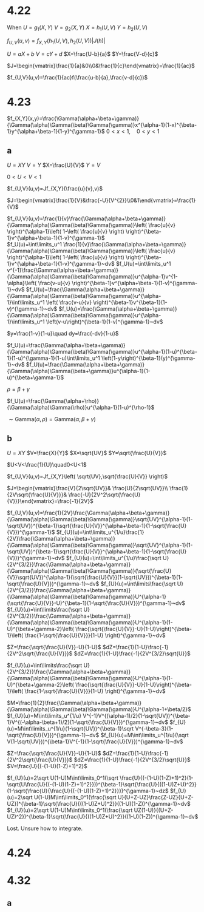 # 4.22

When
$U=g_1(X,Y)$
$V=g_2(X,Y)$
$X=h_1(U,V)$
$Y=h_2(U,V)$

$f_{U,V}(u,v)=f_{X,Y}(h_1(U,V),h_2(U,V))|J(h)|$

$U=aX+b$
$V=cY+d$
$X=\frac{U-b}{a}$
$Y=\frac{V-d}{c}$

$J=\begin{vmatrix}\frac{1}{a}&0\\0&\frac{1}{c}\end{vmatrix}=\frac{1}{ac}$

$f_{U,V}(u,v)=\frac{1}{ac}f(\frac{u-b}{a},\frac{v-d}{c})$

# 4.23

$f_{X,Y}(x,y)=\frac{\Gamma(\alpha+\beta+\gamma)}{\Gamma(\alpha)\Gamma(\beta)\Gamma(\gamma)}x^{\alpha-1}(1-x)^{\beta-1}y^{\alpha+\beta-1}(1-y)^{\gamma-1}$
$0<x<1,\quad0<y<1$

## a

$U=XY$
$V=Y$
$X=\frac{U}{V}$
$Y=V$

$0<U<V<1$

$f_{U,V}(u,v)=Jf_{X,Y}(\frac{u}{v},v)$

$J=\begin{vmatrix}\frac{1}{V}&\frac{-U}{V^{2}}\\0&1\end{vmatrix}=\frac{1}{V}$

$f_{U,V}(u,v)=\frac{1}{v}\frac{\Gamma(\alpha+\beta+\gamma)}{\Gamma(\alpha)\Gamma(\beta)\Gamma(\gamma)}\left( \frac{u}{v} \right)^{\alpha-1}\left( 1-\left( \frac{u}{v} \right) \right)^{\beta-1}v^{\alpha+\beta-1}(1-v)^{\gamma-1}$
\
$f_U(u)=\int\limits_u^1 \frac{1}{v}\frac{\Gamma(\alpha+\beta+\gamma)}{\Gamma(\alpha)\Gamma(\beta)\Gamma(\gamma)}\left( \frac{u}{v} \right)^{\alpha-1}\left( 1-\left( \frac{u}{v} \right) \right)^{\beta-1}v^{\alpha+\beta-1}(1-v)^{\gamma-1}~dv$
$f_U(u)=\int\limits_u^1 v^{-1}\frac{\Gamma(\alpha+\beta+\gamma)}{\Gamma(\alpha)\Gamma(\beta)\Gamma(\gamma)}u^{\alpha-1}v^{1-\alpha}\left( \frac{v-u}{v} \right)^{\beta-1}v^{\alpha+\beta-1}(1-v)^{\gamma-1}~dv$
$f_U(u)=\frac{\Gamma(\alpha+\beta+\gamma)}{\Gamma(\alpha)\Gamma(\beta)\Gamma(\gamma)}u^{\alpha-1}\int\limits_u^1 \left( \frac{v-u}{v} \right)^{\beta-1}v^{\beta-1}(1-v)^{\gamma-1}~dv$
$f_U(u)=\frac{\Gamma(\alpha+\beta+\gamma)}{\Gamma(\alpha)\Gamma(\beta)\Gamma(\gamma)}u^{\alpha-1}\int\limits_u^1 \left(v-u\right)^{\beta-1}(1-v)^{\gamma-1}~dv$

$y=\frac{1-v}{1-u}\quad dy=\frac{-dv}{1-u}$

$f_U(u)=\frac{\Gamma(\alpha+\beta+\gamma)}{\Gamma(\alpha)\Gamma(\beta)\Gamma(\gamma)}u^{\alpha-1}(1-u)^{\beta-1}(1-u)^{\gamma-1}(1-u)\int\limits_u^1 \left(1-y\right)^{\beta-1}(y)^{\gamma-1}~dv$
$f_U(u)=\frac{\Gamma(\alpha+\beta+\gamma)}{\Gamma(\alpha)\Gamma(\beta+\gamma)}u^{\alpha-1}(1-u)^{\beta+\gamma-1}$

$\rho=\beta+\gamma$

$f_U(u)=\frac{\Gamma(\alpha+\rho)}{\Gamma(\alpha)\Gamma(\rho)}u^{\alpha-1}(1-u)^{\rho-1}$

$\sim\text{Gamma}(\alpha,\rho)=\text{Gamma}(\alpha,\beta+\gamma)$

## b

$U=XY$
$V=\frac{X}{Y}$
$X=\sqrt{UV}$
$Y=\sqrt{\frac{U}{V}}$

$U<V<\frac{1}{U}\quad0<U<1$

$f_{U,V}(u,v)=Jf_{X,Y}\left( \sqrt{UV},\sqrt{\frac{U}{V}} \right)$

$J=\begin{vmatrix}\frac{V}{2\sqrt{UV}}& \frac{U}{2\sqrt{UV}}\\ \frac{1}{2V\sqrt{\frac{U}{V}}}& \frac{-U}{2V^2\sqrt{\frac{U}{V}}}\end{vmatrix}=\frac{-1}{2V}$

$f_{U,V}(u,v)=\frac{1}{2V}\frac{\Gamma(\alpha+\beta+\gamma)}{\Gamma(\alpha)\Gamma(\beta)\Gamma(\gamma)}\sqrt{UV}^{\alpha-1}(1-\sqrt{UV})^{\beta-1}\sqrt{\frac{U}{V}}^{\alpha+\beta-1}(1-\sqrt{\frac{U}{V}})^{\gamma-1}$
$f_{U}(u)=\int\limits_u^{1/u}\frac{1}{2V}\frac{\Gamma(\alpha+\beta+\gamma)}{\Gamma(\alpha)\Gamma(\beta)\Gamma(\gamma)}\sqrt{UV}^{\alpha-1}(1-\sqrt{UV})^{\beta-1}\sqrt{\frac{U}{V}}^{\alpha+\beta-1}(1-\sqrt{\frac{U}{V}})^{\gamma-1}~dv$
$f_{U}(u)=\int\limits_u^{1/u}\frac{\sqrt U}{2V^{3/2}}\frac{\Gamma(\alpha+\beta+\gamma)}{\Gamma(\alpha)\Gamma(\beta)\Gamma(\gamma)}(\sqrt{\frac{U}{V}}\sqrt{UV})^{\alpha-1}(\sqrt{\frac{U}{V}}(1-\sqrt{UV}))^{\beta-1}(1-\sqrt{\frac{U}{V}})^{\gamma-1}~dv$
$f_{U}(u)=\int\limits\frac{\sqrt U}{2V^{3/2}}\frac{\Gamma(\alpha+\beta+\gamma)}{\Gamma(\alpha)\Gamma(\beta)\Gamma(\gamma)}U^{\alpha-1}(\sqrt{\frac{U}{V}}-U)^{\beta-1}(1-\sqrt{\frac{U}{V}})^{\gamma-1}~dv$
$f_{U}(u)=\int\limits\frac{\sqrt U}{2V^{3/2}}\frac{\Gamma(\alpha+\beta+\gamma)}{\Gamma(\alpha)\Gamma(\beta)\Gamma(\gamma)}U^{\alpha-1}(1-U)^{\beta+\gamma-2}\left( \frac{\sqrt{\frac{U}{V}}-U}{1-U}\right)^{\beta-1}\left( \frac{1-\sqrt{\frac{U}{V}}}{1-U} \right)^{\gamma-1}~dv$

$Z=\frac{\sqrt{\frac{U}{V}}-U}{1-U}$
$dZ=\frac{1}{1-U}\frac{-1}{2V^2\sqrt{\frac{U}{V}}}$
$dZ=\frac{1}{1-U}\frac{-1}{2V^{3/2}\sqrt{U}}$

$f_{U}(u)=\int\limits\frac{\sqrt U}{2V^{3/2}}\frac{\Gamma(\alpha+\beta+\gamma)}{\Gamma(\alpha)\Gamma(\beta)\Gamma(\gamma)}U^{\alpha-1}(1-U)^{\beta+\gamma-2}\left( \frac{\sqrt{\frac{U}{V}}-U}{1-U}\right)^{\beta-1}\left( \frac{1-\sqrt{\frac{U}{V}}}{1-U} \right)^{\gamma-1}~dv$


$M=\frac{1}{2}\frac{\Gamma(\alpha+\beta+\gamma)}{\Gamma(\alpha)\Gamma(\beta)\Gamma(\gamma)}U^{\alpha-1+\beta/2}$
$f_{U}(u)=M\int\limits_u^{1/u} V^{-1}V^{(\alpha-1)/2}(1-\sqrt{UV})^{\beta-1}V^{(-\alpha-\beta+1)/2}(1-\sqrt{\frac{U}{V}})^{\gamma-1}~dv$
$f_{U}(u)=M\int\limits_u^{1/u}(1-\sqrt{UV})^{\beta-1}\sqrt V^{-\beta-3}(1-\sqrt{\frac{U}{V}})^{\gamma-1}~dv$
$f_{U}(u)=M\int\limits_u^{1/u}(\sqrt V(1-\sqrt{UV}))^{\beta-1}V^{-1}(1-\sqrt{\frac{U}{V}})^{\gamma-1}~dv$

$Z=\frac{\sqrt{\frac{U}{V}}-U}{1-U}$
$dZ=\frac{1}{1-U}\frac{-1}{2V^2\sqrt{\frac{U}{V}}}$
$dZ=\frac{1}{1-U}\frac{-1}{2V^{3/2}\sqrt{U}}$
$V=\frac{U}{(-(1-U)(1-Z)+1)^2}$


$f_{U}(u)=2\sqrt U(1-U)M\int\limits_0^1(\sqrt \frac{U}{(-(1-U)(1-Z)+1)^2}(1-\sqrt{U\frac{U}{(-(1-U)(1-Z)+1)^2}}))^{\beta-1}\sqrt{\frac{U}{((1-U)Z+U)^2}}(1-\sqrt{\frac{U}{\frac{U}{(-(1-U)(1-Z)+1)^2}}})^{\gamma-1}~dz$
$f_{U}(u)=2\sqrt U(1-U)M\int\limits_0^1(\frac{\sqrt U}{U+Z-UZ}\frac{Z-UZ}{U+Z-UZ})^{\beta-1}\sqrt{\frac{U}{((1-U)Z+U)^2}}((1-U)(1-Z))^{\gamma-1}~dv$
$f_{U}(u)=2\sqrt U(1-U)M\int\limits_0^1(\frac{\sqrt UZ(1-U)}{(U+Z-UZ)^2})^{\beta-1}\sqrt{\frac{U}{((1-U)Z+U)^2}}((1-U)(1-Z))^{\gamma-1}~dv$

Lost. Unsure how to integrate.

# 4.24
# 4.32
## a